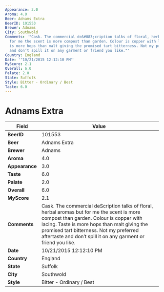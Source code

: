 ```yaml
---
Appearance: 3.0
Aroma: 4.0
Beer: Adnams Extra
BeerID: 101553
Brewer: Adnams
City: Southwold
Comments: '"Cask. The commercial de&#083;cription talks of floral, herbal aromas but
  for me the scent is more compost than garden. Colour is copper with lacing. Taste
  is more hops than malt giving the promised tart bitterness. Not my preferred aftertaste
  and don’t spill it on any garment or friend you like."'
Country: England
Date: '"10/21/2015 12:12:10 PM"'
MyScore: 2.1
Overall: 6.0
Palate: 2.0
State: Suffolk
Style: Bitter - Ordinary / Best
Taste: 6.0
---
```


# Adnams Extra

| Field         | Value |
|---------------|-------|
| **BeerID** | 101553 |
| **Beer** | Adnams Extra |
| **Brewer** | Adnams |
| **Aroma** | 4.0 |
| **Appearance** | 3.0 |
| **Taste** | 6.0 |
| **Palate** | 2.0 |
| **Overall** | 6.0 |
| **MyScore** | 2.1 |
| **Comments** | Cask. The commercial de&#083;cription talks of floral, herbal aromas but for me the scent is more compost than garden. Colour is copper with lacing. Taste is more hops than malt giving the promised tart bitterness. Not my preferred aftertaste and don’t spill it on any garment or friend you like. |
| **Date** | 10/21/2015 12:12:10 PM |
| **Country** | England |
| **State** | Suffolk |
| **City** | Southwold |
| **Style** | Bitter - Ordinary / Best |
